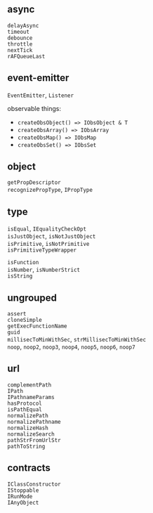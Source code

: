 ## async

`delayAsync`  
`timeout`  
`debounce`  
`throttle`  
`nextTick`  
`rAFQueueLast`

## event-emitter

`EventEmitter`, `Listener`

observable things:

- `createObsObject() => IObsObject & T`
- `createObsArray() => IObsArray`
- `createObsMap() => IObsMap`
- `createObsSet() => IObsSet`

## object

`getPropDescriptor`  
`recognizePropType`, `IPropType`

## type

`isEqual`, `IEqualityCheckOpt`  
`isJustObject`, `isNotJustObject`  
`isPrimitive`, `isNotPrimitive`  
`isPrimitiveTypeWrapper`

`isFunction`  
`isNumber`, `isNumberStrict`  
`isString`

## ungrouped

`assert`  
`cloneSimple`  
`getExecFunctionName`  
`guid`  
`millisecToMinWithSec`, `strMillisecToMinWithSec`  
`noop`, `noop2`, `noop3`, `noop4`, `noop5`, `noop6`, `noop7`

## url

`complementPath`  
`IPath`  
`IPathnameParams`  
`hasProtocol`  
`isPathEqual`  
`normalizePath`  
`normalizePathname`  
`normalizeHash`  
`normalizeSearch`  
`pathStrFromUrlStr`  
`pathToString`

## contracts

`IClassConstructor`  
`IStoppable`  
`IRunMode`  
`IAnyObject`
